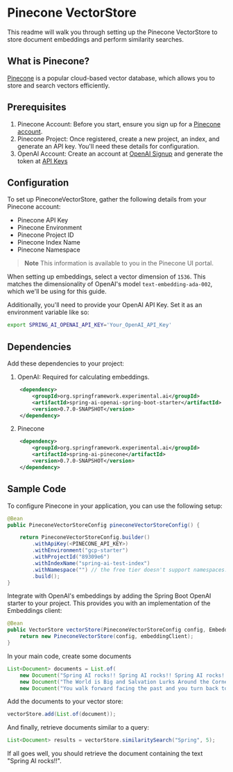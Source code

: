 # Pinecone VectorStore

This readme will walk you through setting up the Pinecone VectorStore to store document embeddings and perform similarity searches.

## What is Pinecone?

[Pinecone](https://www.pinecone.io/) is a popular cloud-based vector database, which allows you to store and search vectors efficiently.

## Prerequisites

1. Pinecone Account: Before you start, ensure you sign up for a [Pinecone account](https://app.pinecone.io/).
2. Pinecone Project: Once registered, create a new project, an index, and generate an API key. You'll need these details for configuration.
3. OpenAI Account: Create an account at [OpenAI Signup](https://platform.openai.com/signup) and generate the token at [API Keys](https://platform.openai.com/account/api-keys)

## Configuration

To set up PineconeVectorStore, gather the following details from your Pinecone account:

* Pinecone API Key
* Pinecone Environment
* Pinecone Project ID
* Pinecone Index Name
* Pinecone Namespace

> **Note**
>  This information is available to you in the Pinecone UI portal.


When setting up embeddings, select a vector dimension of `1536`. This matches the dimensionality of OpenAI's model `text-embedding-ada-002`, which we'll be using for this guide.

Additionally, you'll need to provide your OpenAI API Key. Set it as an environment variable like so:

```bash
export SPRING_AI_OPENAI_API_KEY='Your_OpenAI_API_Key'
```

## Dependencies

Add these dependencies to your project:

1. OpenAI: Required for calculating embeddings.

```xml
    <dependency>
        <groupId>org.springframework.experimental.ai</groupId>
        <artifactId>spring-ai-openai-spring-boot-starter</artifactId>
        <version>0.7.0-SNAPSHOT</version>
    </dependency>
```

2. Pinecone

```xml
    <dependency>
        <groupId>org.springframework.experimental.ai</groupId>
        <artifactId>spring-ai-pinecone</artifactId>
        <version>0.7.0-SNAPSHOT</version>
    </dependency>
```

## Sample Code

To configure Pinecone in your application, you can use the following setup:

```java
@Bean
public PineconeVectorStoreConfig pineconeVectorStoreConfig() {

    return PineconeVectorStoreConfig.builder()
        .withApiKey(<PINECONE_API_KEY>)
        .withEnvironment("gcp-starter")
        .withProjectId("89309e6")
        .withIndexName("spring-ai-test-index")
        .withNamespace("") // the free tier doesn't support namespaces.
        .build();
}
```

Integrate with OpenAI's embeddings by adding the Spring Boot OpenAI starter to your project.
This provides you with an implementation of the Embeddings client:

```java
@Bean
public VectorStore vectorStore(PineconeVectorStoreConfig config, EmbeddingClient embeddingClient) {
    return new PineconeVectorStore(config, embeddingClient);
}
```

In your main code, create some documents

```java
List<Document> documents = List.of(
	new Document("Spring AI rocks!! Spring AI rocks!! Spring AI rocks!! Spring AI rocks!! Spring AI rocks!!", Map.of("meta1", "meta1")),
	new Document("The World is Big and Salvation Lurks Around the Corner"),
	new Document("You walk forward facing the past and you turn back toward the future.", Map.of("meta2", "meta2")));
```

Add the documents to your vector store:

```java
vectorStore.add(List.of(document));
```

And finally, retrieve documents similar to a query:

```java
List<Document> results = vectorStore.similaritySearch("Spring", 5);
```

If all goes well, you should retrieve the document containing the text "Spring AI rocks!!".